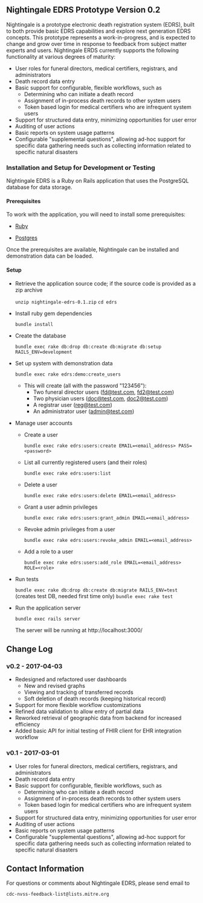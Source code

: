 ## Nightingale EDRS Prototype Version 0.2

Nightingale is a prototype electronic death registration system (EDRS), built to both provide basic EDRS capabilities and explore next generation EDRS concepts. This prototype represents a work-in-progress, and is expected to change and grow over time in response to feedback from subject matter experts and users. Nightingale ERDS currently supports the following functionality at various degrees of maturity:

* User roles for funeral directors, medical certifiers, registrars, and administrators
* Death record data entry
* Basic support for configurable, flexible workflows, such as
  * Determining who can initiate a death record
  * Assignment of in-process death records to other system users
  * Token based login for medical certifiers who are infrequent system users
* Support for structured data entry, minimizing opportunities for user error
* Auditing of user actions
* Basic reports on system usage patterns
* Configurable "supplemental questions", allowing ad-hoc support for specific data gathering needs such as collecting information related to specific natural disasters

### Installation and Setup for Development or Testing

Nightingale EDRS is a Ruby on Rails application that uses the PostgreSQL database for data storage.

#### Prerequisites

To work with the application, you will need to install some prerequisites:

* [Ruby](https://www.ruby-lang.org/)

* [Postgres](http://www.postgresql.org/)

Once the prerequisites are available, Nightingale can be installed and demonstration data can be loaded.

#### Setup

* Retrieve the application source code; if the source code is provided as a zip archive

    `unzip nightingale-edrs-0.1.zip`
    `cd edrs`

* Install ruby gem dependencies

    `bundle install`

* Create the database

    `bundle exec rake db:drop db:create db:migrate db:setup RAILS_ENV=development`

* Set up system with demonstration data

    `bundle exec rake edrs:demo:create_users`

  * This will create (all with the password "123456"):
    * Two funeral director users (fd@test.com, fd2@test.com)
    * Two physician users (doc@test.com, doc2@test.com)
    * A registrar user (reg@test.com)
    * An administrator user (admin@test.com)

* Manage user accounts

  * Create a user

      `bundle exec rake edrs:users:create EMAIL=<email_address> PASS=<password>`
 
  * List all currently registered users (and their roles)

      `bundle exec rake edrs:users:list`
 
  * Delete a user

      `bundle exec rake edrs:users:delete EMAIL=<email_address>`

  * Grant a user admin privileges

      `bundle exec rake edrs:users:grant_admin EMAIL=<email_address>`

  * Revoke admin privileges from a user

      `bundle exec rake edrs:users:revoke_admin EMAIL=<email_address>`

  * Add a role to a user

      `bundle exec rake edrs:users:add_role EMAIL=<email_address> ROLE=<role>`

* Run tests

    `bundle exec rake db:drop db:create db:migrate RAILS_ENV=test` (creates test DB, needed first time only)
    `bundle exec rake test`

* Run the application server

    `bundle exec rails server`

    The server will be running at http://localhost:3000/

## Change Log

### v0.2 - 2017-04-03

* Redesigned and refactored user dashboards
  * New and revised graphs
  * Viewing and tracking of transferred records
  * Soft deletion of death records (keeping historical record)
* Support for more flexible workflow customizations
* Refined data validation to allow entry of partial data
* Reworked retrieval of geographic data from backend for increased efficiency
* Added basic API for initial testing of FHIR client for EHR integration workflow

### v0.1 - 2017-03-01

* User roles for funeral directors, medical certifiers, registrars, and administrators
* Death record data entry
* Basic support for configurable, flexible workflows, such as
  * Determining who can initiate a death record
  * Assignment of in-process death records to other system users
  * Token based login for medical certifiers who are infrequent system users
* Support for structured data entry, minimizing opportunities for user error
* Auditing of user actions
* Basic reports on system usage patterns
* Configurable "supplemental questions", allowing ad-hoc support for specific data gathering needs such as collecting information related to specific natural disasters

## Contact Information

For questions or comments about Nightingale EDRS, please send email to

    cdc-nvss-feedback-list@lists.mitre.org

